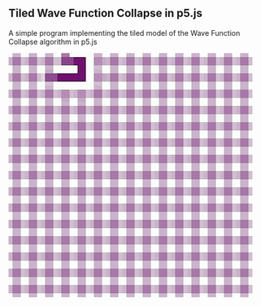 Tiled Wave Function Collapse in p5.js
---

A simple program implementing the tiled model of the Wave Function Collapse algorithm in p5.js

![Gif of p5.js program](twfc.gif)
